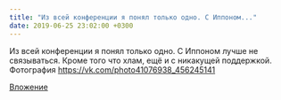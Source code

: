 ```yaml
---
title: "Из всей конференции я понял только одно. С Иппoнoм..."
date: 2019-06-25 23:02:00 +0300
---
```


Из всей конференции я понял только одно. С Иппoнoм лучше не связываться. Кроме того что хлам, ещё и с никакущей поддержкой.
Фотография
https://vk.com/photo41076938_456245141

[Вложение](https://vk.com/photo41076938_456245141)
